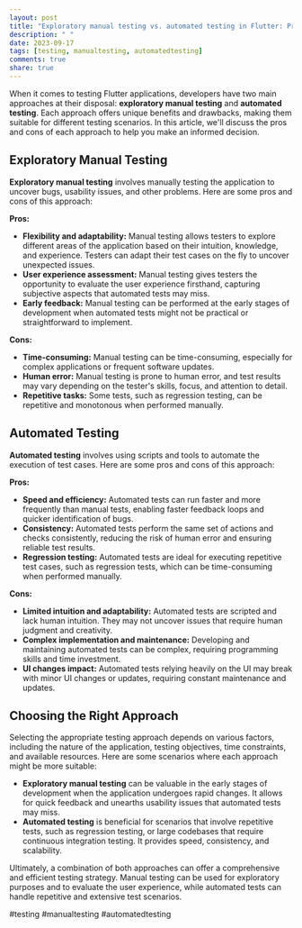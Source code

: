 ```yaml
---
layout: post
title: "Exploratory manual testing vs. automated testing in Flutter: Pros and cons of each approach in different testing scenarios"
description: " "
date: 2023-09-17
tags: [testing, manualtesting, automatedtesting]
comments: true
share: true
---
```


When it comes to testing Flutter applications, developers have two main approaches at their disposal: **exploratory manual testing** and **automated testing**. Each approach offers unique benefits and drawbacks, making them suitable for different testing scenarios. In this article, we'll discuss the pros and cons of each approach to help you make an informed decision.

## Exploratory Manual Testing

**Exploratory manual testing** involves manually testing the application to uncover bugs, usability issues, and other problems. Here are some pros and cons of this approach:

**Pros:**
- **Flexibility and adaptability:** Manual testing allows testers to explore different areas of the application based on their intuition, knowledge, and experience. Testers can adapt their test cases on the fly to uncover unexpected issues.
- **User experience assessment:** Manual testing gives testers the opportunity to evaluate the user experience firsthand, capturing subjective aspects that automated tests may miss.
- **Early feedback:** Manual testing can be performed at the early stages of development when automated tests might not be practical or straightforward to implement.

**Cons:**
- **Time-consuming:** Manual testing can be time-consuming, especially for complex applications or frequent software updates.
- **Human error:** Manual testing is prone to human error, and test results may vary depending on the tester's skills, focus, and attention to detail.
- **Repetitive tasks:** Some tests, such as regression testing, can be repetitive and monotonous when performed manually.

## Automated Testing

**Automated testing** involves using scripts and tools to automate the execution of test cases. Here are some pros and cons of this approach:

**Pros:**
- **Speed and efficiency:** Automated tests can run faster and more frequently than manual tests, enabling faster feedback loops and quicker identification of bugs.
- **Consistency:** Automated tests perform the same set of actions and checks consistently, reducing the risk of human error and ensuring reliable test results.
- **Regression testing:** Automated tests are ideal for executing repetitive test cases, such as regression tests, which can be time-consuming when performed manually.

**Cons:**
- **Limited intuition and adaptability:** Automated tests are scripted and lack human intuition. They may not uncover issues that require human judgment and creativity.
- **Complex implementation and maintenance:** Developing and maintaining automated tests can be complex, requiring programming skills and time investment.
- **UI changes impact:** Automated tests relying heavily on the UI may break with minor UI changes or updates, requiring constant maintenance and updates.

## Choosing the Right Approach

Selecting the appropriate testing approach depends on various factors, including the nature of the application, testing objectives, time constraints, and available resources. Here are some scenarios where each approach might be more suitable:

- **Exploratory manual testing** can be valuable in the early stages of development when the application undergoes rapid changes. It allows for quick feedback and unearths usability issues that automated tests may miss.
- **Automated testing** is beneficial for scenarios that involve repetitive tests, such as regression testing, or large codebases that require continuous integration testing. It provides speed, consistency, and scalability.

Ultimately, a combination of both approaches can offer a comprehensive and efficient testing strategy. Manual testing can be used for exploratory purposes and to evaluate the user experience, while automated tests can handle repetitive and extensive test scenarios.

#testing #manualtesting #automatedtesting